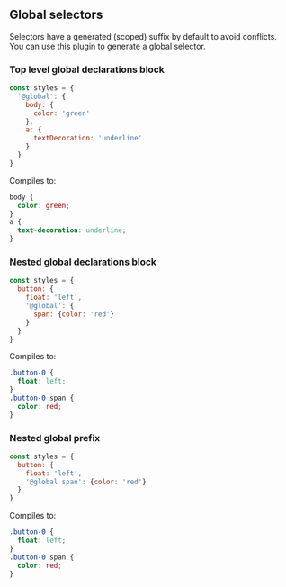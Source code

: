 ## Global selectors

Selectors have a generated (scoped) suffix by default to avoid conflicts. You can use this plugin to generate a global selector.

### Top level global declarations block

```javascript
const styles = {
  '@global': {
    body: {
      color: 'green'
    },
    a: {
      textDecoration: 'underline'
    }
  }
}
```

Compiles to:

```css
body {
  color: green;
}
a {
  text-decoration: underline;
}
```

### Nested global declarations block

```javascript
const styles = {
  button: {
    float: 'left',
    '@global': {
      span: {color: 'red'}
    }
  }
}
```

Compiles to:

```css
.button-0 {
  float: left;
}
.button-0 span {
  color: red;
}
```

### Nested global prefix

```javascript
const styles = {
  button: {
    float: 'left',
    '@global span': {color: 'red'}
  }
}
```

Compiles to:

```css
.button-0 {
  float: left;
}
.button-0 span {
  color: red;
}
```
